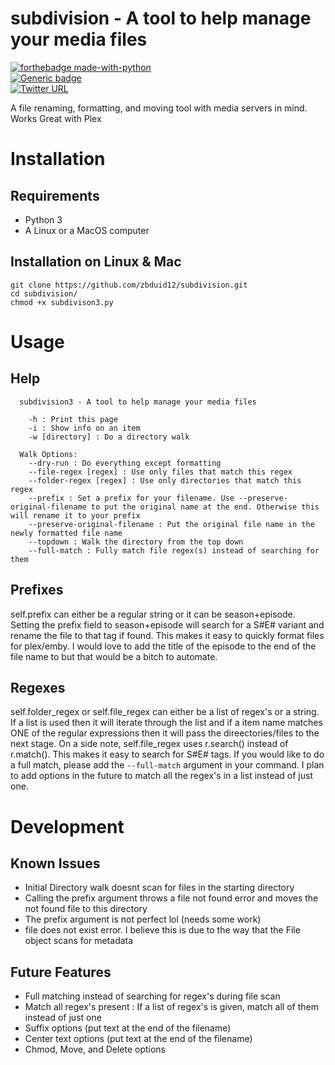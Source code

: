 # subdivision - A tool to help manage your media files
[![forthebadge made-with-python](http://ForTheBadge.com/images/badges/made-with-python.svg)](https://www.python.org/)\
[![Generic badge](https://img.shields.io/badge/Build-Passing-Green.svg)](https://shields.io/)\
[![Twitter URL](https://img.shields.io/twitter/url/https/twitter.com/fold_left.svg?style=social&label=Follow%20%40zbduid12)](https://twitter.com/stevezaluk)

A file renaming, formatting, and moving tool with media servers in mind. Works Great with Plex

# Installation

## Requirements
* Python 3
* A Linux or a MacOS computer

## Installation on Linux & Mac
```
git clone https://github.com/zbduid12/subdivision.git
cd subdivision/
chmod +x subdivison3.py
```

# Usage

## Help
```
  subdivision3 - A tool to help manage your media files

    -h : Print this page
    -i : Show info on an item
    -w [directory] : Do a directory walk

  Walk Options:
    --dry-run : Do everything except formatting
    --file-regex [regex] : Use only files that match this regex
    --folder-regex [regex] : Use only directories that match this regex
    --prefix : Set a prefix for your filename. Use --preserve-original-filename to put the original name at the end. Otherwise this will rename it to your prefix
    --preserve-original-filename : Put the original file name in the newly formatted file name
    --topdown : Walk the directory from the top down
    --full-match : Fully match file regex(s) instead of searching for them
```

## Prefixes
self.prefix can either be a regular string or it can be season+episode. Setting the prefix field to
season+episode will search for a S#E# variant and rename the file to that tag if found. This makes it
easy to quickly format files for plex/emby. I would love to add the title of the episode to the end
of the file name to but that would be a bitch to automate.

## Regexes
self.folder_regex or self.file_regex can either be a list of regex's or a string. If a list is used
then it will iterate through the list and if a item name matches ONE of the regular expressions then it
will pass the direectories/files to the next stage. On a side note, self.file_regex uses r.search()
instead of r.match(). This makes it easy to search for S#E# tags. If you would like to do a full match, please add the ```--full-match``` argument in your command. I plan to add options in the future to match all the regex's in a list instead of just one.

# Development

## Known Issues
* Initial Directory walk doesnt scan for files in the starting directory
* Calling the prefix argument throws a file not found error and moves the not found file to this directory
* The prefix argument is not perfect lol (needs some work)
* file does not exist error. I believe this is due to the way that the File object scans for metadata

## Future Features
* Full matching instead of searching for regex's during file scan
* Match all regex's present : If a list of regex's is given, match all of them instead of just one
* Suffix options (put text at the end of the filename)
* Center text options (put text at the end of the filename)
* Chmod, Move, and Delete options

